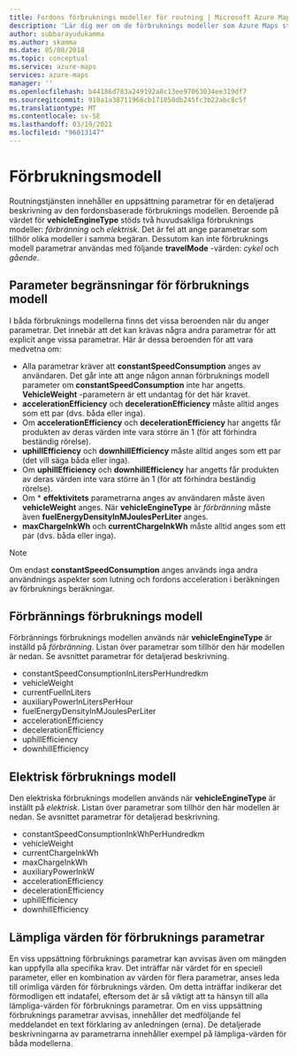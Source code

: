 ```yaml
---
title: Fordons förbruknings modeller för routning | Microsoft Azure Maps
description: 'Lär dig mer om de förbruknings modeller som Azure Maps stöder: förbränning och elektrisk. Se vilka parametrar varje modell använder och Visa parameter begränsningar.'
author: subbarayudukamma
ms.author: skamma
ms.date: 05/08/2018
ms.topic: conceptual
ms.service: azure-maps
services: azure-maps
manager: ''
ms.openlocfilehash: b44186d783a249192a8c13ee97063034ee319df7
ms.sourcegitcommit: 910a1a38711966cb171050db245fc3b22abc8c5f
ms.translationtype: MT
ms.contentlocale: sv-SE
ms.lasthandoff: 03/19/2021
ms.locfileid: "96013147"
---
```

# <a name="consumption-model"></a>Förbrukningsmodell

Routningstjänsten innehåller en uppsättning parametrar för en detaljerad beskrivning av den fordonsbaserade förbruknings modellen.
Beroende på värdet för **vehicleEngineType** stöds två huvudsakliga förbruknings modeller: _förbränning_ och _elektrisk_. Det är fel att ange parametrar som tillhör olika modeller i samma begäran. Dessutom kan inte förbruknings modell parametrar användas med följande **travelMode** -värden: _cykel_ och _gående_.

## <a name="parameter-constraints-for-consumption-model"></a>Parameter begränsningar för förbruknings modell

I båda förbruknings modellerna finns det vissa beroenden när du anger parametrar. Det innebär att det kan krävas några andra parametrar för att explicit ange vissa parametrar. Här är dessa beroenden för att vara medvetna om:

* Alla parametrar kräver att **constantSpeedConsumption** anges av användaren. Det går inte att ange någon annan förbruknings modell parameter om **constantSpeedConsumption** inte har angetts. **VehicleWeight** -parametern är ett undantag för det här kravet.
* **accelerationEfficiency** och **decelerationEfficiency** måste alltid anges som ett par (dvs. båda eller inga).
* Om **accelerationEfficiency** och **decelerationEfficiency** har angetts får produkten av deras värden inte vara större än 1 (för att förhindra beständig rörelse).
* **uphillEfficiency** och **downhillEfficiency** måste alltid anges som ett par (det vill säga båda eller inga).
* Om **uphillEfficiency** och **downhillEfficiency** har angetts får produkten av deras värden inte vara större än 1 (för att förhindra beständig rörelse).
* Om \* __effektivitets__ parametrarna anges av användaren måste även **vehicleWeight** anges. När **vehicleEngineType** är _förbränning_ måste även **fuelEnergyDensityInMJoulesPerLiter** anges.
* **maxChargeInkWh** och **currentChargeInkWh** måste alltid anges som ett par (dvs. båda eller inga).

> [!NOTE]
> Om endast **constantSpeedConsumption** anges används inga andra användnings aspekter som lutning och fordons acceleration i beräkningen av förbruknings beräkningar.

## <a name="combustion-consumption-model"></a>Förbrännings förbruknings modell

Förbrännings förbruknings modellen används när **vehicleEngineType** är inställd på _förbränning_.
Listan över parametrar som tillhör den här modellen är nedan. Se avsnittet parametrar för detaljerad beskrivning.

* constantSpeedConsumptionInLitersPerHundredkm
* vehicleWeight
* currentFuelInLiters
* auxiliaryPowerInLitersPerHour
* fuelEnergyDensityInMJoulesPerLiter
* accelerationEfficiency
* decelerationEfficiency
* uphillEfficiency
* downhillEfficiency

## <a name="electric-consumption-model"></a>Elektrisk förbruknings modell

Den elektriska förbruknings modellen används när **vehicleEngineType** är inställt på _elektrisk_.
Listan över parametrar som tillhör den här modellen är nedan. Se avsnittet parametrar för detaljerad beskrivning.

* constantSpeedConsumptionInkWhPerHundredkm
* vehicleWeight
* currentChargeInkWh
* maxChargeInkWh
* auxiliaryPowerInkW
* accelerationEfficiency
* decelerationEfficiency
* uphillEfficiency
* downhillEfficiency

## <a name="sensible-values-of-consumption-parameters"></a>Lämpliga värden för förbruknings parametrar

En viss uppsättning förbruknings parametrar kan avvisas även om mängden kan uppfylla alla specifika krav. Det inträffar när värdet för en speciell parameter, eller en kombination av värden för flera parametrar, anses leda till orimliga värden för förbruknings värden. Om detta inträffar indikerar det förmodligen ett indatafel, eftersom det är så viktigt att ta hänsyn till alla lämpliga-värden för förbruknings parametrar. Om en viss uppsättning förbruknings parametrar avvisas, innehåller det medföljande fel meddelandet en text förklaring av anledningen (erna).
De detaljerade beskrivningarna av parametrarna innehåller exempel på lämpliga-värden för båda modellerna.
